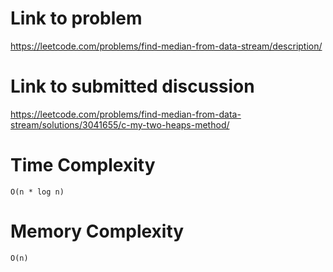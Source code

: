 # Link to problem
https://leetcode.com/problems/find-median-from-data-stream/description/

# Link to submitted discussion
https://leetcode.com/problems/find-median-from-data-stream/solutions/3041655/c-my-two-heaps-method/

# Time Complexity
`O(n * log n)`

# Memory Complexity
`O(n)`
